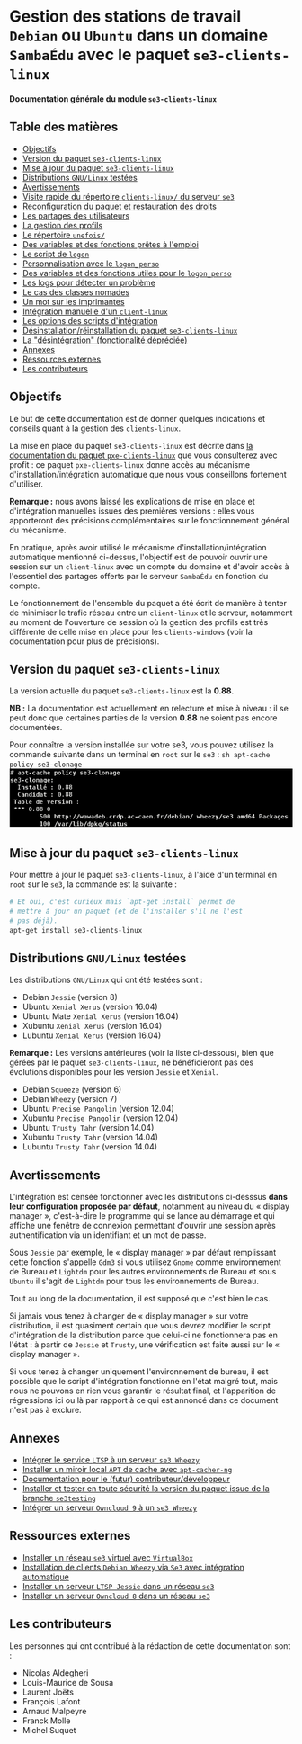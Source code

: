 # Gestion des stations de travail `Debian` ou `Ubuntu` dans un domaine `SambaÉdu` avec le paquet `se3-clients-linux`


**Documentation générale du module `se3-clients-linux`**


## Table des matières

* [Objectifs](#objectifs)
* [Version du paquet `se3-clients-linux`](#version-du-paquet-se3-clients-linux)
* [Mise à jour du paquet `se3-clients-linux`](#mise-à-jour-du-paquet-se3-clients-linux)
* [Distributions `GNU/Linux` testées](#distributions-gnulinux-test%C3%A9es)
* [Avertissements](#avertissements)
* [Visite rapide du répertoire `clients-linux/` du serveur `se3`](visite_rapide.md#visite-rapide-du-répertoire-clients-linux-du-serveur-se3)
* [Reconfiguration du paquet et restauration des droits](reconfiguration_restauration.md#reconfiguration-du-paquet-et-restauration-des-droits)
* [Les partages des utilisateurs](partages_utilisateurs.md#les-partages-des-utilisateurs)
* [La gestion des profils](gestion_profils.md#la-gestion-des-profils)
* [Le répertoire `unefois/`](repertoire_unefois.md#le-répertoire-unefois)
* [Des variables et des fonctions prêtes à l'emploi](variables_fonctions.md#des-variables-et-des-fonctions-prêtes-à-lemploi-pour-des-scripts)
* [Le script de `logon`](script_logon.md#le-script-de-logon)
* [Personnalisation avec le `logon_perso`](logon_perso.md#personnaliser-le-script-de-logon)
* [Des variables et des fonctions utiles pour le `logon_perso`](variables_fonctions_logon.md#quelques-variables-et-fonctions-prêtes-à-lemploi-pour-personnaliser-le-script-de-logon)
* [Les logs pour détecter un problème](logs_detecter_probleme.md#les-logs-pour-détecter-un-problème)
* [Le cas des classes nomades](classes_nomades.md#le-cas-des-classes-nomades)
* [Un mot sur les imprimantes](imprimantes.md#un-mot-sur-les-imprimantes)
* [Intégration manuelle d'un `client-linux`](impatients.md#intégration-manuelle-dun-client-linux)
* [Les options des scripts d'intégration](options_scripts.md#les-options-des-scripts-dintégration)
* [Désinstallation/réinstallation du paquet `se3-clients-linux`](desinstall_reinstall_paquet.md#désinstallationréinstallation-du-paquet-se3-clients-linux)
* [La "désintégration" (fonctionalité dépréciée)](desintegration.md#la-désintégration-dépréciée)
* [Annexes](#annexes)
* [Ressources externes](#ressources-externes)
* [Les contributeurs](#lescontributeurs)



## Objectifs

Le but de cette documentation est de donner quelques indications et conseils quant à la gestion des `clients-linux`.

La mise en place du paquet `se3-clients-linux` est décrite dans [la documentation du paquet `pxe-clients-linux`](../pxe-clients-linux/README.md#installation-de-clients-linux-debian-et-ubuntu-via-se3--intégration-automatique) que vous consulterez  avec profit : ce paquet `pxe-clients-linux` donne accès au mécanisme d'installation/intégration automatique
que nous vous conseillons fortement d'utiliser.

**Remarque :** nous avons laissé les explications de mise en place et d'intégration manuelles issues des premières versions : elles vous apporteront des précisions complémentaires sur le fonctionnement général du mécanisme.

En pratique, après avoir utilisé le mécanisme d'installation/intégration automatique mentionné ci-dessus, l'objectif est de pouvoir ouvrir une session
sur un `client-linux` avec un compte du domaine et d'avoir
accès à l'essentiel des partages offerts par le serveur
`SambaÉdu` en fonction du compte.

Le fonctionnement de l'ensemble du paquet a été écrit de
manière à tenter de minimiser le trafic réseau entre un
`client-linux` et le serveur, notamment au moment de
l'ouverture de session où la gestion des profils est très
différente de celle mise en place pour les `clients-windows`
(voir la documentation pour plus de précisions).


## Version du paquet `se3-clients-linux`

La version actuelle du paquet `se3-clients-linux` est la **0.88**.

**NB :** La documentation est actuellement en relecture et mise à niveau : il se peut donc que certaines parties de la version **0.88** ne soient pas encore documentées.

Pour connaître la version installée sur votre se3,
vous pouvez utilisez la commande suivante
dans un terminal en `root` sur le `se3` :
    ```sh
    apt-cache policy se3-clonage
    ```
    ![policy_se3-clonage.png](../pxe-clients-linux/images/policy_se3-clonage.png)


## Mise à jour du paquet `se3-clients-linux`

Pour mettre à jour le paquet `se3-clients-linux`,
à l'aide d'un terminal en `root` sur le `se3`,
la commande est la suivante :
```sh
# Et oui, c'est curieux mais `apt-get install` permet de
# mettre à jour un paquet (et de l'installer s'il ne l'est
# pas déjà).
apt-get install se3-clients-linux
```


## Distributions `GNU/Linux` testées

Les distributions `GNU/Linux` qui ont été testées sont :

* Debian `Jessie` (version 8)
* Ubuntu `Xenial Xerus` (version 16.04)
* Ubuntu Mate `Xenial Xerus` (version 16.04)
* Xubuntu `Xenial Xerus` (version 16.04)
* Lubuntu `Xenial Xerus` (version 16.04)

**Remarque :** Les versions antérieures (voir la liste ci-dessous), bien que gérées par le paquet `se3-clients-linux`, ne bénéficieront pas des évolutions disponibles pour les version `Jessie` et `Xenial`.

* Debian `Squeeze` (version 6)
* Debian `Wheezy` (version 7)
* Ubuntu `Precise Pangolin` (version 12.04)
* Xubuntu `Precise Pangolin` (version 12.04)
* Ubuntu `Trusty Tahr` (version 14.04)
* Xubuntu `Trusty Tahr` (version 14.04)
* Lubuntu `Trusty Tahr` (version 14.04)


## Avertissements

L'intégration est censée fonctionner
avec les distributions ci-desssus **dans leur configuration
proposée par défaut**, notamment au niveau du « display
manager », c'est-à-dire le programme qui se lance au
démarrage et qui affiche une fenêtre de connexion permettant
d'ouvrir une session après authentification via un
identifiant et un mot de passe.

Sous `Jessie` par exemple,
le « display manager » par défaut remplissant cette fonction s'appelle
`Gdm3` si vous utilisez `Gnome` comme environnement de Bureau
et `Lightdm` pour les autres environnements de Bureau
et sous `Ubuntu`
il s'agit de `Lightdm` pour tous les environnements de Bureau.

Tout au long de la documentation, il est supposé que c'est bien le cas.

Si jamais vous tenez à changer de « display manager » sur
votre distribution, il est quasiment certain que vous devrez
modifier le script d'intégration de la distribution parce
que celui-ci ne fonctionnera pas en l'état : à partir de `Jessie`
et `Trusty`, une vérification est faite aussi sur le « display manager ».

Si vous tenez à changer uniquement l'environnement de bureau,
il est possible que le script d'intégration fonctionne en l'état
malgré tout, mais nous ne pouvons en rien vous garantir le
résultat final, et l'apparition de régressions ici ou là par
rapport à ce qui est annoncé dans ce document n'est pas à
exclure.


## Annexes

* [Intégrer le service `LTSP` à un serveur `se3 Wheezy`](ltsp.md#installation-du-service-ltsp---client-lourd-fat-client-sur-un-serveur-samba-edu-3)
* [Installer un miroir local `APT` de cache avec `apt-cacher-ng`](apt-cacher-ng.md#mise-en-place-dapt-cacher-ng)
* [Documentation pour le (futur) contributeur/développeur](../dev-clients-linux/README.md#documentation-pour-le-futur--contributeurdéveloppeur)
* [Installer et tester en toute sécurité la version du paquet issue de la branche `se3testing`](upgrade-via-se3testing.md#installer-et-tester-en-toute-sécurité-la-version-du-paquet-issue-de-la-branche-se3testing)
* [Intégrer un serveur `Owncloud 9` à un `se3 Wheezy`](owncloud.md#installation-downcloud-9-90-ou-91-sur-un-serveur-samba-edu-3)


## Ressources externes

* [Installer un réseau `se3` virtuel avec `VirtualBox`](http://wiki.dane.ac-versailles.fr/index.php?title=Installer_un_r%C3%A9seau_SE3_avec_VirtualBox)
* [Installation de clients `Debian Wheezy` via `Se3` avec intégration automatique](http://www-annexe.ac-rouen.fr/productions/tice/SE3_install_wheezy_pxe_web_gen_web/co/SE3_install_wheezy_pxe_web.html)
* [Installer un serveur `LTSP Jessie` dans un réseau `se3`](http://wiki.dane.ac-versailles.fr/index.php?title=Installer_un_serveur_de_clients_l%C3%A9gers_%28LTSP_sous_Debian_Jessie%29_dans_un_r%C3%A9seau_Se3)
* [Installer un serveur `Owncloud 8` dans un réseau `se3`](http://wiki.dane.ac-versailles.fr/index.php?title=Installer_un_serveur_owncloud_8_avec_l%27annuaire_du_se3)


## Les contributeurs

Les personnes qui ont contribué à la rédaction de cette documentation sont :

* Nicolas Aldegheri
* Louis-Maurice de Sousa
* Laurent Joëts
* François Lafont
* Arnaud Malpeyre
* Franck Molle
* Michel Suquet

